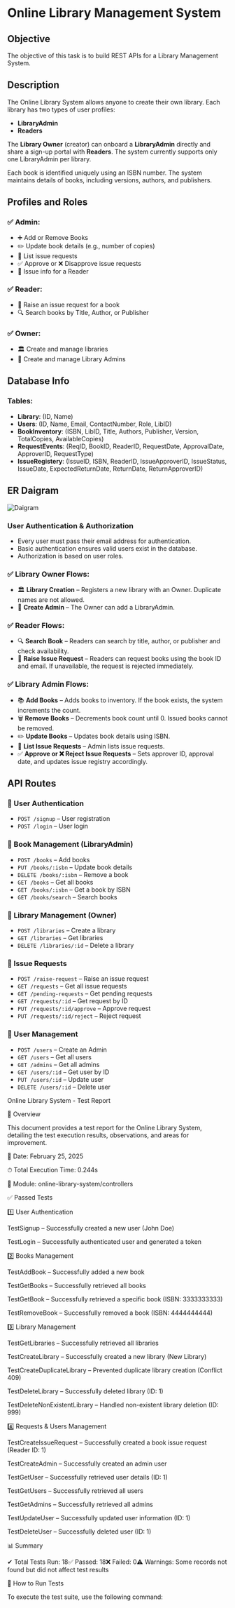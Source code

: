 # Online Library Management System

## Objective
The objective of this task is to build REST APIs for a Library Management System.

## Description
The Online Library System allows anyone to create their own library. Each library has two types of user profiles:
- **LibraryAdmin**
- **Readers**

The **Library Owner** (creator) can onboard a **LibraryAdmin** directly and share a sign-up portal with **Readers**. The system currently supports only one LibraryAdmin per library.

Each book is identified uniquely using an ISBN number. The system maintains details of books, including versions, authors, and publishers.

## Profiles and Roles

### ✅ Admin:
- ➕ Add or Remove Books
- ✏️ Update book details (e.g., number of copies)
- 📜 List issue requests
- ✅ Approve or ❌ Disapprove issue requests
- 📖 Issue info for a Reader

### ✅ Reader:
- 📩 Raise an issue request for a book
- 🔍 Search books by Title, Author, or Publisher

### ✅ Owner:
- 🏛️ Create and manage libraries
- 👤 Create and manage Library Admins

## Database Info

### Tables:
- **Library**: (ID, Name)
- **Users**: (ID, Name, Email, ContactNumber, Role, LibID)
- **BookInventory**: (ISBN, LibID, Title, Authors, Publisher, Version, TotalCopies, AvailableCopies)
- **RequestEvents**: (ReqID, BookID, ReaderID, RequestDate, ApprovalDate, ApproverID, RequestType)
- **IssueRegistery**: (IssueID, ISBN, ReaderID, IssueApproverID, IssueStatus, IssueDate, ExpectedReturnDate, ReturnDate, ReturnApproverID)

## ER Daigram
![Daigram](./Library_er_daigram.png)


### User Authentication & Authorization
- Every user must pass their email address for authentication.
- Basic authentication ensures valid users exist in the database.
- Authorization is based on user roles.

### ✅ Library Owner Flows:
- 🏛️ **Library Creation** – Registers a new library with an Owner. Duplicate names are not allowed.
- 👤 **Create Admin** – The Owner can add a LibraryAdmin.

### ✅ Reader Flows:
- 🔍 **Search Book** – Readers can search by title, author, or publisher and check availability.
- 📩 **Raise Issue Request** – Readers can request books using the book ID and email. If unavailable, the request is rejected immediately.

### ✅ Library Admin Flows:
- 📚 **Add Books** – Adds books to inventory. If the book exists, the system increments the count.
- 🗑️ **Remove Books** – Decrements book count until 0. Issued books cannot be removed.
- ✏️ **Update Books** – Updates book details using ISBN.
- 📜 **List Issue Requests** – Admin lists issue requests.
- ✅ **Approve or ❌ Reject Issue Requests** – Sets approver ID, approval date, and updates issue registry accordingly.

## API Routes

### 📌 User Authentication
- `POST /signup` – User registration
- `POST /login` – User login

### 📌 Book Management (LibraryAdmin)
- `POST /books` – Add books
- `PUT /books/:isbn` – Update book details
- `DELETE /books/:isbn` – Remove a book
- `GET /books` – Get all books
- `GET /books/:isbn` – Get a book by ISBN
- `GET /books/search` – Search books

### 📌 Library Management (Owner)
- `POST /libraries` – Create a library
- `GET /libraries` – Get libraries
- `DELETE /libraries/:id` – Delete a library

### 📌 Issue Requests
- `POST /raise-request` – Raise an issue request
- `GET /requests` – Get all issue requests
- `GET /pending-requests` – Get pending requests
- `GET /requests/:id` – Get request by ID
- `PUT /requests/:id/approve` – Approve request
- `PUT /requests/:id/reject` – Reject request

### 📌 User Management
- `POST /users` – Create an Admin
- `GET /users` – Get all users
- `GET /admins` – Get all admins
- `GET /users/:id` – Get user by ID
- `PUT /users/:id` – Update user
- `DELETE /users/:id` – Delete user


Online Library System - Test Report

📌 Overview

This document provides a test report for the Online Library System, detailing the test execution results, observations, and areas for improvement.

📅 Date: February 25, 2025

⏱ Total Execution Time: 0.244s

📂 Module: online-library-system/controllers

✅ Passed Tests

1️⃣ User Authentication

TestSignup – Successfully created a new user (John Doe)

TestLogin – Successfully authenticated user and generated a token

2️⃣ Books Management

TestAddBook – Successfully added a new book

TestGetBooks – Successfully retrieved all books

TestGetBook – Successfully retrieved a specific book (ISBN: 3333333333)

TestRemoveBook – Successfully removed a book (ISBN: 4444444444)

3️⃣ Library Management

TestGetLibraries – Successfully retrieved all libraries

TestCreateLibrary – Successfully created a new library (New Library)

TestCreateDuplicateLibrary – Prevented duplicate library creation (Conflict 409)

TestDeleteLibrary – Successfully deleted library (ID: 1)

TestDeleteNonExistentLibrary – Handled non-existent library deletion (ID: 999)

4️⃣ Requests & Users Management

TestCreateIssueRequest – Successfully created a book issue request (Reader ID: 1)

TestCreateAdmin – Successfully created an admin user

TestGetUser – Successfully retrieved user details (ID: 1)

TestGetUsers – Successfully retrieved all users

TestGetAdmins – Successfully retrieved all admins

TestUpdateUser – Successfully updated user information (ID: 1)

TestDeleteUser – Successfully deleted user (ID: 1)

📊 Summary

✔ Total Tests Run: 18✅ Passed: 18❌ Failed: 0⚠️ Warnings: Some records not found but did not affect test results

📜 How to Run Tests

To execute the test suite, use the following command: